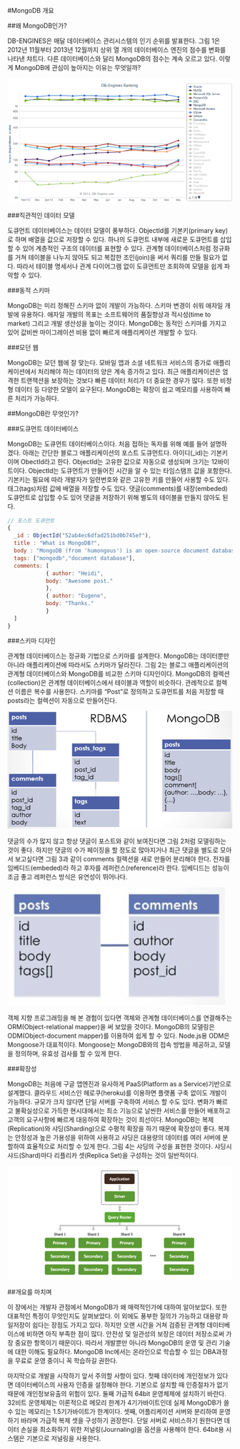 #MongoDB 개요

##왜 MongoDB인가?

DB-ENGINES은 매달 데이터베이스 관리시스템의 인기 순위를 발표한다. 그림 1은 2012년 11월부터 2013년 12월까지 상위 열 개의 데이터베이스 엔진의 점수를 변화를 나타낸 챠트다. 다른 데이터베이스와 달리 MongoDB의 점수는 계속 오르고 있다. 이렇게 MongoDB에 관심이 높아지는 이유는 무엇일까?

![그림 1 DB-Engines 순위](./images/dbengines.png)

###직관적인 데이터 모델

도큐먼트 데이터베이스는 데이터 모델이 풍부하다. ObjectId를 기본키(primary key)로 하며 배열을 값으로 저장할 수 있다. 하나의 도큐먼트 내부에 새로운 도큐먼트를 삽입할 수 있어 계층적인 구조의 데이터를 표현할 수 있다. 관계형 데이터베이스처럼 정규화를 거쳐 테이블을 나누지 않아도 되고 복잡한 조인(join)을 써서 쿼리를 만들 필요가 없다. 따라서 테이블 명세서나 관계 다이어그램 없이 도큐먼트만 조회하여 모델을 쉽게 파악할 수 있다. 

###동적 스키마 

MongoDB는 미리 정해진 스키마 없이 개발이 가능하다. 스키마 변경이 쉬워 애자일 개발에 유용하다. 애자일 개발의 목표는 소프트웨어의 품질향상과 적시성(time to market) 그리고 개발 생산성을 높이는 것이다. MongoDB는 동적인 스키마를 가지고 있어 값비싼 마이그레이션 비용 없이 빠르게 애플리케이션 개발할 수 있다.

###모던 웹

MongoDB는 모던 웹에 잘 맞는다. 모바일 앱과 소셜 네트워크 서비스의 증가로 애플리케이션에서 처리해야 하는 데이터의 양은 계속 증가하고 있다. 최근 애플리케이션은 엄격한 트랜잭션을 보장하는 것보다 빠른 데이터 처리가 더 중요한 경우가 많다. 또한 비정형 데이터 등 다양한 모델이 요구된다. MongoDB는 확장이 쉽고 메모리를 사용하여 빠른 처리가 가능하다.

##MongoDB란 무엇인가?

###도큐먼트 데이터베이스

MongoDB는 도큐먼트 데이터베이스이다. 처음 접하는 독자를 위해 예를 들어 설명하겠다. 아래는 간단한 블로그 애플리케이션의 포스트 도큐먼트다. 아이디(_id)는 기본키이며 ObectId라고 한다. ObjectId는 고유한 값으로 자동으로 생성되며 크기는 12바이트이다. ObjectId는 도큐먼트가 만들어진 시간을 알 수 있는 타임스탬프 값을 포함한다. 기본키는 필요에 따라 개발자가 일련번호와 같은 고유한 키를 만들어 사용할 수도 있다. 태그(tags)처럼 값에 배열을 저장할 수도 있다. 댓글(comments)를 내장(embeded) 도큐먼트로 삽입할 수도 있어 댓글을 저장하기 위해 별도의 테이블을 만들지 않아도 된다. 

```javascript
// 포스트 도큐먼트
{ 
  _id : ObjectId("52ab4ec6dfad251bd0b745ef"),
  title : "What is MongoDB?",
  body : "MongoDB (from 'humongous') is an open-source document database.",
  tags: ["mongodb","document database"],
  comments: [
            { author: "Heidi",
            body: "Awesome post."
            },
            { author: "Eugene",
            body: "Thanks."
            }
  ] 
}
```

###스키마 디자인

관계형 데이터베이스는 정규화 기법으로 스키마를 설계한다. MongoDB는 데이터뿐만 아니라 애플리케이션에 따라서도 스키마가 달라진다. 그림 2는 블로그 애플리케이션의 관계형 데이터베이스와 MongoDB를 비교한 스키마 디자인이다. MongoDB의 컬렉션(collection)은 관계형 데이터베이스에서 테이블과 역할이 비슷하다. 관례적으로 컬렉션 이름은 복수를 사용한다. 스키마를 “Post”로 정의하고 도큐먼트를 처음 저장할 때 posts라는 컬렉션이 자동으로 만들어진다.

![그림 2 블로그 애플리케이션 스키마 디자인 비교](./images/blogdatamodel.png)

댓글의 수가 많지 않고 항상 댓글이 포스트와 같이 보여진다면 그림 2처럼 모델링하는 것이 좋다. 하지만 댓글의 수가 페이징을 할 정도로 많아지거나 최근 댓글을 별도로 모아서 보고싶다면 그림 3과 같이 comments 컬렉션을 새로 만들어 분리해야 한다. 전자를 임베디드(embeded)라 하고 후자를 레퍼런스(reference)라 한다. 임베디드는 성능이 조금 좋고 레퍼런스 방식은 유연성이 뛰어나다.

![그림 3 레퍼런스 방식](./images/reference.png)

객체 지향 프로그래밍을 해 본 경험이 있다면 객체와 관계형 데이터베이스를 연결해주는 ORM(Object-relational mapper)을 써 보았을 것이다. MongoDB의 모델링은 ODM(Object-document mapper)를 이용하여 쉽게 할 수 있다. Node.js용 ODM은 Mongoose가 대표적이다. Mongoose는 MongoDB와의 접속 방법을 제공하고, 모델을 정의하며, 유효성 검사를 할 수 있게 한다.

###확장성

MongoDB는 처음에 구글 앱엔진과 유사하게 PaaS(Platform as a Service)기반으로 설계했다. 클라우드 서비스인 헤로쿠(heroku)를 이용하면 플랫폼 구축 없이도 개발이 가능하다. 규모가 크지 않다면 단일 서버를 구축하여 서비스 할 수도 있다. 변화가 빠르고 불확실성으로 가득한 현시대에서는 최소 기능으로 날씬한 서비스를 만들어 배포하고 고객의 요구사항에 빠르게 대응하여 확장하는 것이 최선이다. MongoDB는 복제(Replication)와 샤딩(Sharding)으로 수평적 확장을 하기 때문에 확장성이 좋다. 복제는 안정성과 높은 가용성을 위하여 사용하고 샤딩은 대용량의 데이터를 여러 서버에 분할하여 효율적으로 처리할 수 있게 한다. 그림 4는 샤딩의 구성을 표현한 것이다. 샤딩시 샤드(Shard)마다 리플리카 셋(Replica Set)을 구성하는 것이 일반적이다.

![그림 4 샤딩을 이용한 수평적 확장](./images/sharding.png)

##개요를 마치며

이 장에서는 개발자 관점에서 MongoDB가 왜 매력적인가에 대하여 알아보았다. 또한 대표적인 특정이 무엇인지도 살펴보았다. 이 외에도 풍부한 질의가 가능하고 대용량 파일저장이 쉽다는 장점도 가지고 있다. 하지만 오랜 시간을 거쳐 검증된 관계형 데이터베이스에 비하면 아직 부족한 점이 많다. 안전성 및 일관성의 보장은 데이터 저장소로써 가장 중요한 항목이기 때문이다. 따라서 개발뿐만 아니라 MongoDB의 운영 및 관리 기술에 대한 이해도 필요하다. MongoDB Inc에서는 온라인으로 학습할 수 있는 DBA과정을 무료로 운영 중이니 꼭 학습하길 권한다.

마지막으로 개발을 시작하기 앞서 주의할 사항이 있다. 첫째 데이터에 개인정보가 있다면 데이터베이스의 사용자 인증을 설정해야 한다. 기본으로 설치할 때 인증절차가 없기 때문에 개인정보유출의 위험이 있다. 둘째 가급적 64bit 운영체제에 설치하기 바란다. 32비트 운영체제는 이론적으로 메모리 한계가 4기가바이트인데 실제 MongoDB가 쓸 수 있는 메모리는 1.5기가바이트가 한계이다. 셋째, 어플리케이션 서버와 분리하여 운영하기 바라며 가급적 복제 셋을 구성하기 권장한다. 단일 서버로 서비스하기 원한다면 데이터 손실을 최소화하기 위한 저널링(Journaling)을 옵션을 사용해야 한다. 64bit용 시스템은 기본으로 저널링을 사용한다.


